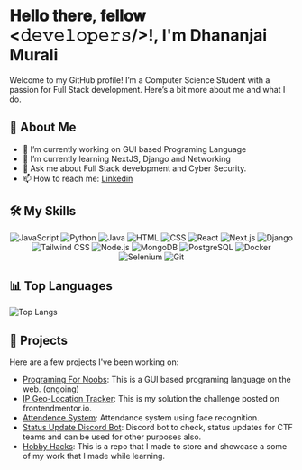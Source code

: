 # 𝐇𝐞𝐥𝐥𝐨 𝐭𝐡𝐞𝐫𝐞, 𝐟𝐞𝐥𝐥𝐨𝐰 <𝚍𝚎𝚟𝚎𝚕𝚘𝚙𝚎𝚛𝚜/>!, I'm Dhananjai Murali 

Welcome to my GitHub profile! I’m a Computer Science Student with a passion for Full Stack development. Here’s a bit more about me and what I do.

## 🚀 About Me
- 🔭 I’m currently working on GUI based Programing Language
- 🌱 I’m currently learning NextJS, Django and Networking
- 💬 Ask me about Full Stack development and Cyber Security.
- 📫 How to reach me:  [Linkedin](https://www.linkedin.com/in/dhananjai-murali/)

## 🛠️ My Skills

<p align="center">
  <img src="https://img.shields.io/badge/JavaScript-323330?style=for-the-badge&logo=javascript" alt="JavaScript" />
  <img src="https://img.shields.io/badge/Python-3776AB?style=for-the-badge&logo=python&logoColor=white" alt="Python" />
  <img src="https://img.shields.io/badge/Java-007396?style=for-the-badge&logo=java&logoColor=white" alt="Java" />
  <img src="https://img.shields.io/badge/HTML5-E34F26?style=for-the-badge&logo=html5&logoColor=white" alt="HTML" />
  <img src="https://img.shields.io/badge/CSS3-1572B6?style=for-the-badge&logo=css3&logoColor=white" alt="CSS" />
  <img src="https://img.shields.io/badge/React-20232A?style=for-the-badge&logo=react&logoColor=61DAFB" alt="React" />
  <img src="https://img.shields.io/badge/Next.js-000000?style=for-the-badge&logo=nextdotjs&logoColor=white" alt="Next.js" />
  <img src="https://img.shields.io/badge/Django-092E20?style=for-the-badge&logo=django&logoColor=white" alt="Django" />
  <img src="https://img.shields.io/badge/Tailwind_CSS-38B2AC?style=for-the-badge&logo=tailwind-css&logoColor=white" alt="Tailwind CSS" />
  <img src="https://img.shields.io/badge/Node.js-339933?style=for-the-badge&logo=nodedotjs&logoColor=white" alt="Node.js" />
  <img src="https://img.shields.io/badge/MongoDB-47A248?style=for-the-badge&logo=mongodb&logoColor=white" alt="MongoDB" />
  <img src="https://img.shields.io/badge/PostgreSQL-336791?style=for-the-badge&logo=postgresql&logoColor=white" alt="PostgreSQL" />
  <img src="https://img.shields.io/badge/Docker-2496ED?style=for-the-badge&logo=docker&logoColor=white" alt="Docker" />
  <img src="https://img.shields.io/badge/Selenium-43B02A?style=for-the-badge&logo=selenium&logoColor=white" alt="Selenium" />
  <img src="https://img.shields.io/badge/Git-F05032?style=for-the-badge&logo=git&logoColor=white" alt="Git" />
</p>


## 📊 Top Languages
![Top Langs](https://github-readme-stats.vercel.app/api/top-langs/?username=Dhananjai2003&layout=compact&theme=radical)

## 🌟 Projects
Here are a few projects I've been working on:

- [Programing For Noobs](): This is a GUI based programing language on the web. (ongoing)
- [IP Geo-Location Tracker](https://github.com/Dhananjai2003/IP-tracker-nextjs-tailwind): This is my solution the challenge posted on frontendmentor.io.
- [Attendence System](https://github.com/Dhananjai2003/Attendance-System): Attendance system using face recognition.
- [Status Update Discord Bot](https://github.com/Dhananjai2003/Status-Update-bot): Discord bot to check, status updates for CTF teams and can be used for other purposes also.
- [Hobby Hacks](https://github.com/Dhananjai2003/Hobby-Hacks): This is a repo that I made to store and showcase a some of my work that I made while learning.


